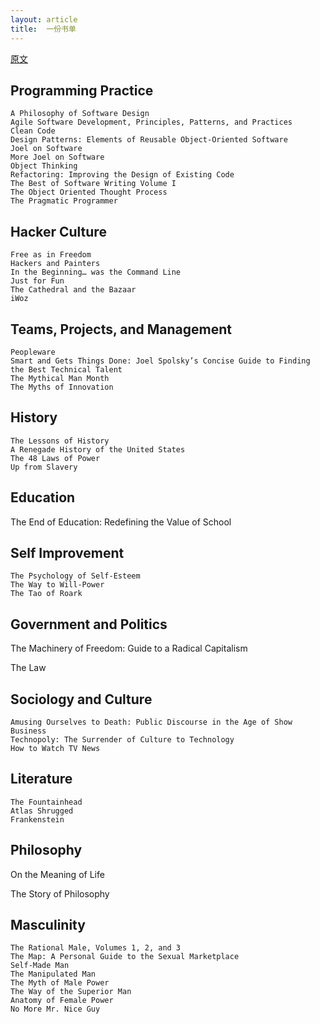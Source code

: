 ```yaml
---
layout: article
title:  一份书单
---
```


[原文](https://www.nicholascloud.com/books/)

## Programming Practice

```
A Philosophy of Software Design
Agile Software Development, Principles, Patterns, and Practices
Clean Code
Design Patterns: Elements of Reusable Object-Oriented Software
Joel on Software
More Joel on Software
Object Thinking
Refactoring: Improving the Design of Existing Code
The Best of Software Writing Volume I
The Object Oriented Thought Process
The Pragmatic Programmer
```

## Hacker Culture

```
Free as in Freedom
Hackers and Painters
In the Beginning… was the Command Line
Just for Fun
The Cathedral and the Bazaar
iWoz
```

## Teams, Projects, and Management

```
Peopleware
Smart and Gets Things Done: Joel Spolsky’s Concise Guide to Finding the Best Technical Talent
The Mythical Man Month
The Myths of Innovation
```

## History

```
The Lessons of History
A Renegade History of the United States
The 48 Laws of Power
Up from Slavery
```

## Education

The End of Education: Redefining the Value of School


## Self Improvement

```
The Psychology of Self-Esteem
The Way to Will-Power
The Tao of Roark
```


## Government and Politics

The Machinery of Freedom: Guide to a Radical Capitalism

The Law

## Sociology and Culture

```
Amusing Ourselves to Death: Public Discourse in the Age of Show Business
Technopoly: The Surrender of Culture to Technology
How to Watch TV News
```

## Literature

```
The Fountainhead
Atlas Shrugged
Frankenstein
```

## Philosophy

On the Meaning of Life

The Story of Philosophy


## Masculinity

```
The Rational Male, Volumes 1, 2, and 3
The Map: A Personal Guide to the Sexual Marketplace
Self-Made Man
The Manipulated Man
The Myth of Male Power
The Way of the Superior Man
Anatomy of Female Power
No More Mr. Nice Guy
```
